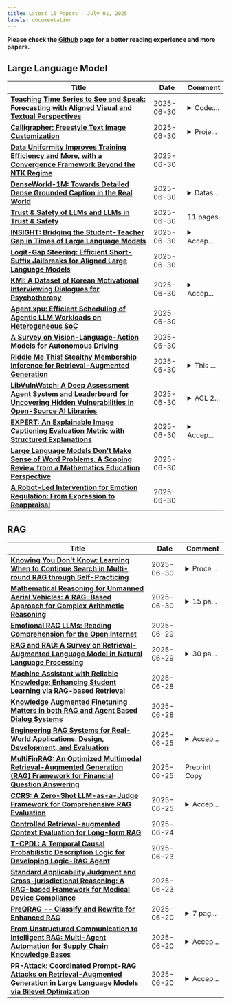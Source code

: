 ```yaml
---
title: Latest 15 Papers - July 01, 2025
labels: documentation
---
```

**Please check the [Github](https://github.com/zezhishao/MTS_Daily_ArXiv) page for a better reading experience and more papers.**

## Large Language Model
| **Title** | **Date** | **Comment** |
| --- | --- | --- |
| **[Teaching Time Series to See and Speak: Forecasting with Aligned Visual and Textual Perspectives](http://arxiv.org/abs/2506.24124v1)** | 2025-06-30 | <details><summary>Code:...</summary><p>Code: https://github.com/Ironieser/TimesCLIP</p></details> |
| **[Calligrapher: Freestyle Text Image Customization](http://arxiv.org/abs/2506.24123v1)** | 2025-06-30 | <details><summary>Proje...</summary><p>Project page: https://calligrapher2025.github.io/Calligrapher Code: https://github.com/Calligrapher2025/Calligrapher</p></details> |
| **[Data Uniformity Improves Training Efficiency and More, with a Convergence Framework Beyond the NTK Regime](http://arxiv.org/abs/2506.24120v1)** | 2025-06-30 |  |
| **[DenseWorld-1M: Towards Detailed Dense Grounded Caption in the Real World](http://arxiv.org/abs/2506.24102v1)** | 2025-06-30 | <details><summary>Datas...</summary><p>Datasets and Models: https://github.com/lxtGH/DenseWorld-1M</p></details> |
| **[Trust & Safety of LLMs and LLMs in Trust & Safety](http://arxiv.org/abs/2412.02113v2)** | 2025-06-30 | 11 pages |
| **[INSIGHT: Bridging the Student-Teacher Gap in Times of Large Language Models](http://arxiv.org/abs/2504.17677v2)** | 2025-06-30 | <details><summary>Accep...</summary><p>Accepted author version for the D-SAIL Workshop - Transformative Curriculum Design: Digitalisation, Sustainability, and AI Literacy for 21st Century Learning, July 22, 2025, Palermo, Italy</p></details> |
| **[Logit-Gap Steering: Efficient Short-Suffix Jailbreaks for Aligned Large Language Models](http://arxiv.org/abs/2506.24056v1)** | 2025-06-30 |  |
| **[KMI: A Dataset of Korean Motivational Interviewing Dialogues for Psychotherapy](http://arxiv.org/abs/2502.05651v2)** | 2025-06-30 | <details><summary>Accep...</summary><p>Accepted at NAACL 2025 Main Conference</p></details> |
| **[Agent.xpu: Efficient Scheduling of Agentic LLM Workloads on Heterogeneous SoC](http://arxiv.org/abs/2506.24045v1)** | 2025-06-30 |  |
| **[A Survey on Vision-Language-Action Models for Autonomous Driving](http://arxiv.org/abs/2506.24044v1)** | 2025-06-30 |  |
| **[Riddle Me This! Stealthy Membership Inference for Retrieval-Augmented Generation](http://arxiv.org/abs/2502.00306v2)** | 2025-06-30 | <details><summary>This ...</summary><p>This is the full version (27 pages) of the paper 'Riddle Me This! Stealthy Membership Inference for Retrieval-Augmented Generation' published at CCS 2025</p></details> |
| **[LibVulnWatch: A Deep Assessment Agent System and Leaderboard for Uncovering Hidden Vulnerabilities in Open-Source AI Libraries](http://arxiv.org/abs/2505.08842v2)** | 2025-06-30 | <details><summary>ACL 2...</summary><p>ACL 2025 Student Research Workshop and ICML 2025 TAIG Workshop</p></details> |
| **[EXPERT: An Explainable Image Captioning Evaluation Metric with Structured Explanations](http://arxiv.org/abs/2506.24016v1)** | 2025-06-30 | <details><summary>Accep...</summary><p>Accepted at ACL 2025 Findings</p></details> |
| **[Large Language Models Don't Make Sense of Word Problems. A Scoping Review from a Mathematics Education Perspective](http://arxiv.org/abs/2506.24006v1)** | 2025-06-30 |  |
| **[A Robot-Led Intervention for Emotion Regulation: From Expression to Reappraisal](http://arxiv.org/abs/2503.18243v2)** | 2025-06-30 |  |

## RAG
| **Title** | **Date** | **Comment** |
| --- | --- | --- |
| **[Knowing You Don't Know: Learning When to Continue Search in Multi-round RAG through Self-Practicing](http://arxiv.org/abs/2505.02811v2)** | 2025-06-30 | <details><summary>Proce...</summary><p>Proceedings of the 48th International ACM SIGIR 2025</p></details> |
| **[Mathematical Reasoning for Unmanned Aerial Vehicles: A RAG-Based Approach for Complex Arithmetic Reasoning](http://arxiv.org/abs/2506.04998v2)** | 2025-06-30 | <details><summary>15 pa...</summary><p>15 pages, 7 figures, 4 appendix subsections</p></details> |
| **[Emotional RAG LLMs: Reading Comprehension for the Open Internet](http://arxiv.org/abs/2408.11189v2)** | 2025-06-29 |  |
| **[RAG and RAU: A Survey on Retrieval-Augmented Language Model in Natural Language Processing](http://arxiv.org/abs/2404.19543v2)** | 2025-06-29 | <details><summary>30 pa...</summary><p>30 pages, 7 figures. Draft version 1</p></details> |
| **[Machine Assistant with Reliable Knowledge: Enhancing Student Learning via RAG-based Retrieval](http://arxiv.org/abs/2506.23026v1)** | 2025-06-28 |  |
| **[Knowledge Augmented Finetuning Matters in both RAG and Agent Based Dialog Systems](http://arxiv.org/abs/2506.22852v1)** | 2025-06-28 |  |
| **[Engineering RAG Systems for Real-World Applications: Design, Development, and Evaluation](http://arxiv.org/abs/2506.20869v1)** | 2025-06-25 | <details><summary>Accep...</summary><p>Accepted as a full paper to the 51st Euromicro Conference on Software Engineering and Advanced Applications (SEAA 2025). 9 pages, 4 figures. This is the preprint version and not the final camera ready version</p></details> |
| **[MultiFinRAG: An Optimized Multimodal Retrieval-Augmented Generation (RAG) Framework for Financial Question Answering](http://arxiv.org/abs/2506.20821v1)** | 2025-06-25 | Preprint Copy |
| **[CCRS: A Zero-Shot LLM-as-a-Judge Framework for Comprehensive RAG Evaluation](http://arxiv.org/abs/2506.20128v1)** | 2025-06-25 | <details><summary>Accep...</summary><p>Accepted at LLM4Eval @ SIGIR 2025</p></details> |
| **[Controlled Retrieval-augmented Context Evaluation for Long-form RAG](http://arxiv.org/abs/2506.20051v1)** | 2025-06-24 |  |
| **[T-CPDL: A Temporal Causal Probabilistic Description Logic for Developing Logic-RAG Agent](http://arxiv.org/abs/2506.18559v1)** | 2025-06-23 |  |
| **[Standard Applicability Judgment and Cross-jurisdictional Reasoning: A RAG-based Framework for Medical Device Compliance](http://arxiv.org/abs/2506.18511v1)** | 2025-06-23 |  |
| **[PreQRAG -- Classify and Rewrite for Enhanced RAG](http://arxiv.org/abs/2506.17493v1)** | 2025-06-20 | <details><summary>7 pag...</summary><p>7 pages, SIGIR 2025 LiveRAG</p></details> |
| **[From Unstructured Communication to Intelligent RAG: Multi-Agent Automation for Supply Chain Knowledge Bases](http://arxiv.org/abs/2506.17484v1)** | 2025-06-20 | <details><summary>Accep...</summary><p>Accepted In Proceedings of the 1st Workshop on AI for Supply Chain: Today and Future @ 31st ACM SIGKDD Conference on Knowledge Discovery and Data Mining V.2 (KDD 25), August 3, 2025, Toronto, ON, Canada. ACM, New York, NY, USA, 14 pages, 2 figures</p></details> |
| **[PR-Attack: Coordinated Prompt-RAG Attacks on Retrieval-Augmented Generation in Large Language Models via Bilevel Optimization](http://arxiv.org/abs/2504.07717v3)** | 2025-06-20 | <details><summary>Accep...</summary><p>Accepted at SIGIR 2025</p></details> |

